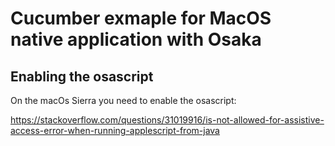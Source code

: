 # Cucumber exmaple for MacOS native application with Osaka

## Enabling the osascript

On the macOs Sierra you need to enable the osascript:

https://stackoverflow.com/questions/31019916/is-not-allowed-for-assistive-access-error-when-running-applescript-from-java


